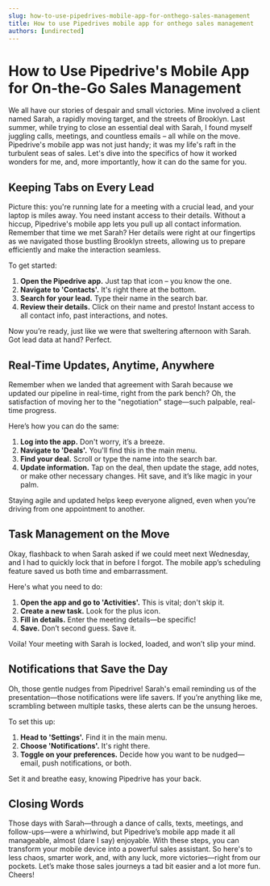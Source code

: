```yaml
---
slug: how-to-use-pipedrives-mobile-app-for-onthego-sales-management
title: How to use Pipedrives mobile app for onthego sales management
authors: [undirected]
---
```


# How to Use Pipedrive's Mobile App for On-the-Go Sales Management

We all have our stories of despair and small victories. Mine involved a client named Sarah, a rapidly moving target, and the streets of Brooklyn. Last summer, while trying to close an essential deal with Sarah, I found myself juggling calls, meetings, and countless emails – all while on the move. Pipedrive's mobile app was not just handy; it was my life's raft in the turbulent seas of sales. Let's dive into the specifics of how it worked wonders for me, and, more importantly, how it can do the same for you.

## Keeping Tabs on Every Lead

Picture this: you're running late for a meeting with a crucial lead, and your laptop is miles away. You need instant access to their details. Without a hiccup, Pipedrive's mobile app lets you pull up all contact information. Remember that time we met Sarah? Her details were right at our fingertips as we navigated those bustling Brooklyn streets, allowing us to prepare efficiently and make the interaction seamless.

To get started:
1. **Open the Pipedrive app.** Just tap that icon – you know the one.
2. **Navigate to 'Contacts'.** It's right there at the bottom.
3. **Search for your lead.** Type their name in the search bar.
4. **Review their details.** Click on their name and presto! Instant access to all contact info, past interactions, and notes.
   
Now you’re ready, just like we were that sweltering afternoon with Sarah. Got lead data at hand? Perfect.

## Real-Time Updates, Anytime, Anywhere

Remember when we landed that agreement with Sarah because we updated our pipeline in real-time, right from the park bench? Oh, the satisfaction of moving her to the "negotiation" stage—such palpable, real-time progress.

Here’s how you can do the same:
1. **Log into the app.** Don't worry, it’s a breeze. 
2. **Navigate to 'Deals'.** You'll find this in the main menu.
3. **Find your deal.** Scroll or type the name into the search bar.
4. **Update information.** Tap on the deal, then update the stage, add notes, or make other necessary changes. Hit save, and it’s like magic in your palm.
   
Staying agile and updated helps keep everyone aligned, even when you’re driving from one appointment to another.

## Task Management on the Move

Okay, flashback to when Sarah asked if we could meet next Wednesday, and I had to quickly lock that in before I forgot. The mobile app’s scheduling feature saved us both time and embarrassment. 

Here's what you need to do:
1. **Open the app and go to 'Activities'.** This is vital; don't skip it.
2. **Create a new task.** Look for the plus icon.
3. **Fill in details.** Enter the meeting details—be specific!
4. **Save.** Don’t second guess. Save it.
   
Voila! Your meeting with Sarah is locked, loaded, and won’t slip your mind.

## Notifications that Save the Day

Oh, those gentle nudges from Pipedrive! Sarah's email reminding us of the presentation—those notifications were life savers. If you’re anything like me, scrambling between multiple tasks, these alerts can be the unsung heroes.

To set this up:
1. **Head to 'Settings'.** Find it in the main menu.
2. **Choose 'Notifications'.** It's right there.
3. **Toggle on your preferences.** Decide how you want to be nudged—email, push notifications, or both.

Set it and breathe easy, knowing Pipedrive has your back.

## Closing Words

Those days with Sarah—through a dance of calls, texts, meetings, and follow-ups—were a whirlwind, but Pipedrive’s mobile app made it all manageable, almost (dare I say) enjoyable. With these steps, you can transform your mobile device into a powerful sales assistant. So here's to less chaos, smarter work, and, with any luck, more victories—right from our pockets. Let’s make those sales journeys a tad bit easier and a lot more fun. Cheers!